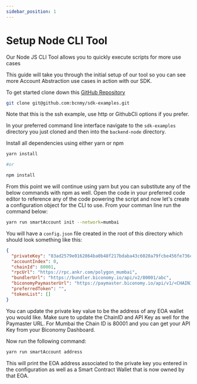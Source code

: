 ```yaml
---
sidebar_position: 1
---
```


# Setup Node CLI Tool

Our Node JS CLI Tool allows you to quickly execute scripts for more use cases

This guide will take you through the initial setup of our tool so you can see more Account Abstraction use cases in action with our SDK. 

To get started clone down this [GitHub Repository](https://github.com/bcnmy/sdk-examples)

```bash
git clone git@github.com:bcnmy/sdk-examples.git
```

Note that this is the ssh example, use http or GithubCli options if you prefer.

In your preferred command line interface navigate to the `sdk-examples` directory you just cloned and then into the `backend-node` directory. 

Install all dependencies using either yarn or npm 

```bash
yarn install

#or

npm install

```

From this point we will continue using yarn but you can substitute any of the below commands with npm as well. 
Open the code in your preferred code editor to reference any of the code powering the script and now let's create a configuration object for the CLI to use. From your comman line run the command below: 

```bash
yarn run smartAccount init --network=mumbai
```
You will have a `config.json` file created in the root of this directory which should look something like this:

```json
{
  "privateKey": "83ad2579e0162864ba0b48f217bdaba43c6020a79fcbe456fe736c524bbaa8d5",
  "accountIndex": 0,
  "chainId": 80001,
  "rpcUrl": "https://rpc.ankr.com/polygon_mumbai",
  "bundlerUrl": "https://bundler.biconomy.io/api/v2/80001/abc",
  "biconomyPaymasterUrl": "https://paymaster.biconomy.io/api/v1/<CHAINID>/<APIKEY>",
  "preferredToken": "",
  "tokenList": []
}

```
You can update the private key value to be the address of any EOA wallet you would like. Make sure to update the ChainID and API Key as well for the Paymaster URL. For Mumbai the Chain ID is 80001 and you can get your API Key from your Biconomy Dashboard. 

Now run the following command: 

```bash
yarn run smartAccount address
```
This will print the EOA address associated to the private key you entered in the configuration as well as a Smart Contract Wallet that is now owned by that EOA. 